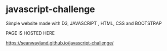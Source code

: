 # javascript-challenge

Simple website made with D3, JAVASCRIPT , HTML, CSS and BOOTSTRAP

PAGE IS HOSTED HERE

https://seanwayland.github.io/javascript-challenge/
